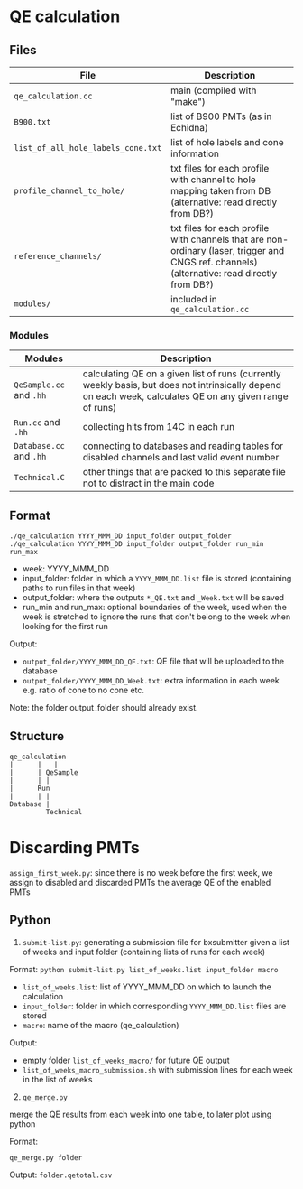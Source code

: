 # QE calculation

## Files

File  | Description
------------- | -------------
```qe_calculation.cc``` | main (compiled with "make")
```B900.txt``` | list of B900 PMTs (as in Echidna)
```list_of_all_hole_labels_cone.txt``` | list of hole labels and cone information
```profile_channel_to_hole/``` | txt files for each profile with channel to hole mapping taken from DB (alternative: read directly from DB?)
```reference_channels/``` | txt files for each profile with channels that are non-ordinary (laser, trigger and CNGS ref. channels) (alternative: read directly from DB?)
```modules/``` | included in ```qe_calculation.cc```

### Modules

Modules  | Description
----------------------- | ----------------
```QeSample.cc``` and ```.hh``` | calculating QE on a given list of runs (currently weekly basis, but does not intrinsically depend on each week, calculates QE on any given range of runs)
```Run.cc``` and ```.hh``` | collecting hits from 14C in each run
```Database.cc``` and ```.hh``` | connecting to databases and reading tables for disabled channels and last valid event number
```Technical.C``` | other things that are packed to this separate file not to distract in the main code

## Format
```
./qe_calculation YYYY_MMM_DD input_folder output_folder
./qe_calculation YYYY_MMM_DD input_folder output_folder run_min run_max
```

- week: YYYY_MMM_DD
- input_folder: folder in which a ```YYYY_MMM_DD.list``` file is stored (containing paths to run files in that week)
- output_folder: where the outputs ```*_QE.txt``` and ```_Week.txt``` will be saved
- run_min and run_max: optional boundaries of the week, used when the week is stretched to ignore the runs that don't belong to the week when looking for the first run

Output:
- ```output_folder/YYYY_MMM_DD_QE.txt```: QE file that will be uploaded to the database
- ```output_folder/YYYY_MMM_DD_Week.txt```: extra information in each week e.g. ratio of cone to no cone etc.

Note: the folder output_folder should already exist.


## Structure

```
qe_calculation
|      |   |
|      | QeSample
|      | |
|      Run
|      | |
Database |
         Technical
```

# Discarding PMTs

```assign_first_week.py```: since there is no week before the first week, we assign to disabled and discarded PMTs the average QE of the enabled PMTs

## Python

1. ```submit-list.py```: generating a submission file for bxsubmitter given a list of weeks and input folder (containing lists of runs for each week)

Format:
``` python submit-list.py list_of_weeks.list input_folder macro ```	
* ```list_of_weeks.list```: list of YYYY_MMM_DD on which to launch the calculation
* ```input_folder```: folder in which corresponding ```YYYY_MMM_DD.list``` files are stored
* ```macro```: name of the macro (qe_calculation)

Output:
* empty folder ```list_of_weeks_macro/``` for future QE output
* ```list_of_weeks_macro_submission.sh``` with submission lines for each week in the list of weeks


2. ```qe_merge.py```

merge the QE results from each week into one table, to later plot using python

Format:

```
qe_merge.py folder
```

Output: ```folder.qetotal.csv```
